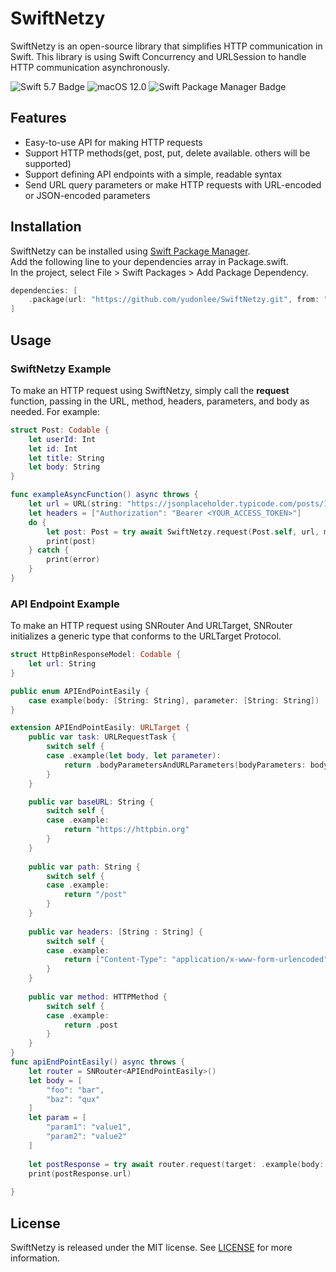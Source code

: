 # SwiftNetzy

SwiftNetzy is an open-source library that simplifies HTTP communication in Swift. 
This library is using Swift Concurrency and URLSession to handle HTTP communication asynchronously.     

![Swift 5.7 Badge](https://img.shields.io/badge/Swift-5.7-orange.svg?style=flat&logo=swift)
![macOS 12.0](https://img.shields.io/badge/macOS-12.0-blue.svg?style=flat&logo=apple)
![Swift Package Manager Badge](https://img.shields.io/badge/Swift%20Package%20Manager-compatible-brightgreen.svg?style=flat-square)



## Features

- Easy-to-use API for making HTTP requests
- Support HTTP methods(get, post, put, delete available. others will be supported)
- Support defining API endpoints with a simple, readable syntax
- Send URL query parameters or make HTTP requests with URL-encoded or JSON-encoded parameters 

## Installation

SwiftNetzy can be installed using [Swift Package Manager](https://www.swift.org/package-manager/).    
Add the following line to your dependencies array in Package.swift.    
In the project, select File > Swift Packages > Add Package Dependency.

```swift
dependencies: [
    .package(url: "https://github.com/yudonlee/SwiftNetzy.git", from: "1.0.0")
]
```

## Usage
### SwiftNetzy Example
To make an HTTP request using SwiftNetzy, simply call the __request__ function, passing in the URL, method, headers, parameters, and body as needed. 
For example:
```swift
struct Post: Codable {
    let userId: Int
    let id: Int
    let title: String
    let body: String
}

func exampleAsyncFunction() async throws {
    let url = URL(string: "https://jsonplaceholder.typicode.com/posts/1")!
    let headers = ["Authorization": "Bearer <YOUR_ACCESS_TOKEN>"]
    do {
        let post: Post = try await SwiftNetzy.request(Post.self, url, method: .get, headers: headers)
        print(post)
    } catch {
        print(error)
    }
}
```

### API Endpoint Example
To make an HTTP request using SNRouter And URLTarget, SNRouter initializes a generic type that conforms to the URLTarget Protocol.

```swift
struct HttpBinResponseModel: Codable {
    let url: String
}

public enum APIEndPointEasily {
    case example(body: [String: String], parameter: [String: String])
}

extension APIEndPointEasily: URLTarget {
    public var task: URLRequestTask {
        switch self {
        case .example(let body, let parameter):
            return .bodyParametersAndURLParameters(bodyParameters: body, bodyEncoding: URLEncoding.httpBody, urlParameters: parameter)
        }
    }

    public var baseURL: String {
        switch self {
        case .example:
            return "https://httpbin.org"
        }
    }
    
    public var path: String {
        switch self {
        case .example:
            return "/post"
        }
    }
    
    public var headers: [String : String] {
        switch self {
        case .example:
            return ["Content-Type": "application/x-www-form-urlencoded"]
        }
    }
    
    public var method: HTTPMethod {
        switch self {
        case .example:
            return .post
        }
    }
}
func apiEndPointEasily() async throws {
    let router = SNRouter<APIEndPointEasily>()
    let body = [
        "foo": "bar",
        "baz": "qux"
    ]
    let param = [
        "param1": "value1",
        "param2": "value2"
    ]
    
    let postResponse = try await router.request(target: .example(body: body, parameter: param), type: HttpBinResponseModel.self)
    print(postResponse.url)
    
}
```

## License

SwiftNetzy is released under the MIT license. See [LICENSE](https://github.com/yudonlee/SwiftNetzy/blob/main/License) for more information.



